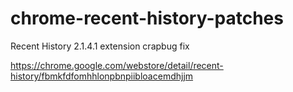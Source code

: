 chrome-recent-history-patches
=============================

Recent History 2.1.4.1 extension crapbug fix

https://chrome.google.com/webstore/detail/recent-history/fbmkfdfomhhlonpbnpiibloacemdhjjm
